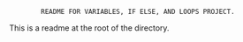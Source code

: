 			README FOR VARIABLES, IF ELSE, AND LOOPS PROJECT.

This is a readme at the root of the directory.
